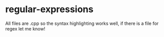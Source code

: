 # regular-expressions
All files are .cpp so the syntax highlighting works well, if there is a file for regex let me know!
